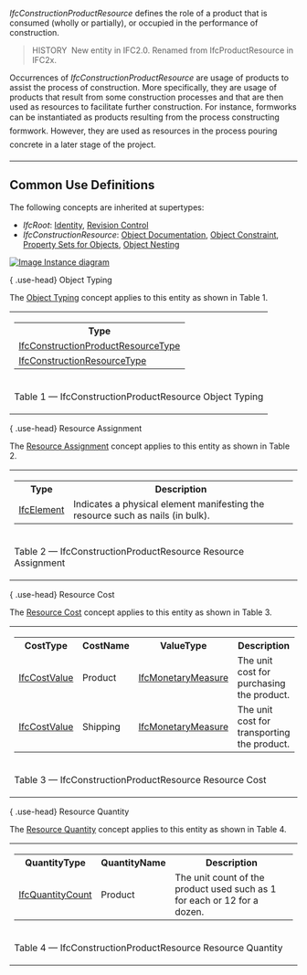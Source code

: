 ﻿_IfcConstructionProductResource_ defines the role of a product that is consumed (wholly or partially), or occupied in the performance of construction.

> HISTORY&nbsp; New entity in IFC2.0. Renamed from IfcProductResource in IFC2x.

Occurrences of _IfcConstructionProductResource_ are usage of products to assist the process of construction. More specifically, they are usage of products that result from some construction processes and that are then used as resources to facilitate further construction. For instance, formworks can be instantiated as products resulting from the process &#145;constructing formwork&#146;. However, they are used as resources in the process &#145;pouring concrete&#146; in a later stage of the project.

___
## Common Use Definitions
The following concepts are inherited at supertypes:

* _IfcRoot_: [Identity](../../templates/identity.htm), [Revision Control](../../templates/revision-control.htm)
* _IfcConstructionResource_: [Object Documentation](../../templates/object-documentation.htm), [Object Constraint](../../templates/object-constraint.htm), [Property Sets for Objects](../../templates/property-sets-for-objects.htm), [Object Nesting](../../templates/object-nesting.htm)

[![Image](../../../img/diagram.png)&nbsp;Instance diagram](../../../annex/annex-d/common-use-definitions/ifcconstructionproductresource.htm)

{ .use-head}
Object Typing

The [Object Typing](../../templates/object-typing.htm) concept applies to this entity as shown in Table 1.

<table>
<tr><td>
<table class="gridtable">
<tr><th><b>Type</b></th></tr>
<tr><td><a href="../../ifcconstructionmgmtdomain/lexical/ifcconstructionproductresourcetype.htm">IfcConstructionProductResourceType</a></td></tr>
<tr><td><a href="../../ifcconstructionmgmtdomain/lexical/ifcconstructionresourcetype.htm">IfcConstructionResourceType</a></td></tr>
</table>
</td></tr>
<tr><td><p class="table">Table 1 &mdash; IfcConstructionProductResource Object Typing</p></td></tr></table>

  
  
{ .use-head}
Resource Assignment

The [Resource Assignment](../../templates/resource-assignment.htm) concept applies to this entity as shown in Table 2.

<table>
<tr><td>
<table class="gridtable">
<tr><th><b>Type</b></th><th><b>Description</b></th></tr>
<tr><td><a href="../../ifcproductextension/lexical/ifcelement.htm">IfcElement</a></td><td>Indicates a physical element manifesting the resource such as nails (in bulk).</td></tr>
</table>
</td></tr>
<tr><td><p class="table">Table 2 &mdash; IfcConstructionProductResource Resource Assignment</p></td></tr></table>

  
  
{ .use-head}
Resource Cost

The [Resource Cost](../../templates/resource-cost.htm) concept applies to this entity as shown in Table 3.

<table>
<tr><td>
<table class="gridtable">
<tr><th><b>CostType</b></th><th><b>CostName</b></th><th><b>ValueType</b></th><th><b>Description</b></th></tr>
<tr><td><a href="../../ifccostresource/lexical/ifccostvalue.htm">IfcCostValue</a></td><td>Product</td><td><a href="../../ifcmeasureresource/lexical/ifcmonetarymeasure.htm">IfcMonetaryMeasure</a></td><td>The unit cost for purchasing the product.</td></tr>
<tr><td><a href="../../ifccostresource/lexical/ifccostvalue.htm">IfcCostValue</a></td><td>Shipping</td><td><a href="../../ifcmeasureresource/lexical/ifcmonetarymeasure.htm">IfcMonetaryMeasure</a></td><td>The unit cost for transporting the product.</td></tr>
</table>
</td></tr>
<tr><td><p class="table">Table 3 &mdash; IfcConstructionProductResource Resource Cost</p></td></tr></table>

  
  
{ .use-head}
Resource Quantity

The [Resource Quantity](../../templates/resource-quantity.htm) concept applies to this entity as shown in Table 4.

<table>
<tr><td>
<table class="gridtable">
<tr><th><b>QuantityType</b></th><th><b>QuantityName</b></th><th><b>Description</b></th></tr>
<tr><td><a href="../../ifcquantityresource/lexical/ifcquantitycount.htm">IfcQuantityCount</a></td><td>Product</td><td>The unit count of the product used such as 1 for each or 12 for a dozen.</td></tr>
</table>
</td></tr>
<tr><td><p class="table">Table 4 &mdash; IfcConstructionProductResource Resource Quantity</p></td></tr></table>
